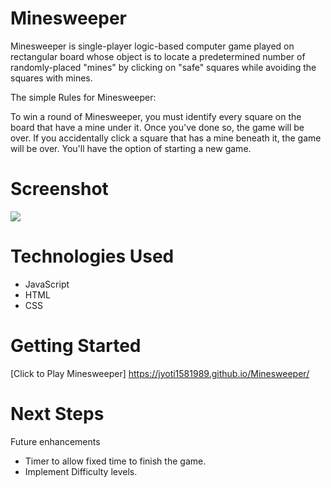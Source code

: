 # Minesweeper
Minesweeper is single-player logic-based computer game played on rectangular board whose object is to locate a predetermined number of randomly-placed "mines" by clicking on "safe" squares while avoiding the squares with mines.

The simple Rules for Minesweeper: 

To win a round of Minesweeper, you must identify every square on the board that have a mine under it. Once you've done so, the game will be over. If you accidentally click a square that has a mine beneath it, the game will be over. You'll have the option of starting a new game.


# Screenshot

<img src="https://i.imgur.com/WBASE8g.png">

# Technologies Used

- JavaScript
- HTML
- CSS


# Getting Started

[Click to Play Minesweeper] https://jyoti1581989.github.io/Minesweeper/

# Next Steps
Future enhancements
- Timer to allow fixed time to finish the game.
- Implement Difficulty levels. 